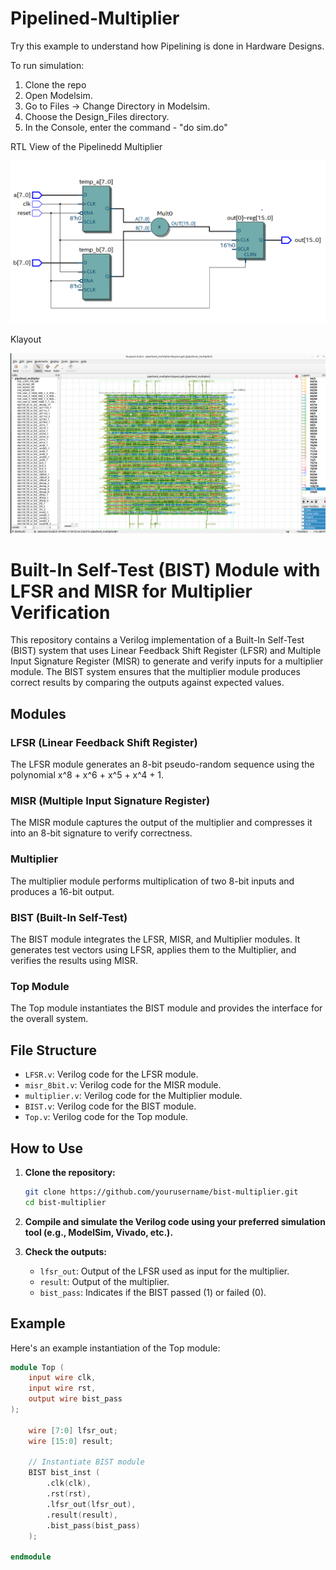 # Pipelined-Multiplier
Try this example to understand how Pipelining is done in Hardware Designs.

To run simulation:
1. Clone the repo
2. Open Modelsim.
3. Go to Files -> Change Directory in Modelsim.
4. Choose the Design_Files directory.
5. In the Console, enter the command - "do sim.do"

RTL View of the Pipelinedd Multiplier

![RTL View](https://github.com/Satvik3799/Pipelined-Multiplier/blob/main/Images/RTL%20View.png)

Klayout

![Klayout](https://github.com/Satvik3799/Pipelined-Multiplier/blob/main/Images/Klayout.png)


# Built-In Self-Test (BIST) Module with LFSR and MISR for Multiplier Verification

This repository contains a Verilog implementation of a Built-In Self-Test (BIST) system that uses Linear Feedback Shift Register (LFSR) and Multiple Input Signature Register (MISR) to generate and verify inputs for a multiplier module. The BIST system ensures that the multiplier module produces correct results by comparing the outputs against expected values.

## Modules

### LFSR (Linear Feedback Shift Register)
The LFSR module generates an 8-bit pseudo-random sequence using the polynomial x^8 + x^6 + x^5 + x^4 + 1.

### MISR (Multiple Input Signature Register)
The MISR module captures the output of the multiplier and compresses it into an 8-bit signature to verify correctness.

### Multiplier
The multiplier module performs multiplication of two 8-bit inputs and produces a 16-bit output.

### BIST (Built-In Self-Test)
The BIST module integrates the LFSR, MISR, and Multiplier modules. It generates test vectors using LFSR, applies them to the Multiplier, and verifies the results using MISR.

### Top Module
The Top module instantiates the BIST module and provides the interface for the overall system.

## File Structure

- `LFSR.v`: Verilog code for the LFSR module.
- `misr_8bit.v`: Verilog code for the MISR module.
- `multiplier.v`: Verilog code for the Multiplier module.
- `BIST.v`: Verilog code for the BIST module.
- `Top.v`: Verilog code for the Top module.

## How to Use

1. **Clone the repository:**
    ```sh
    git clone https://github.com/yourusername/bist-multiplier.git
    cd bist-multiplier
    ```

2. **Compile and simulate the Verilog code using your preferred simulation tool (e.g., ModelSim, Vivado, etc.).**

3. **Check the outputs:**
    - `lfsr_out`: Output of the LFSR used as input for the multiplier.
    - `result`: Output of the multiplier.
    - `bist_pass`: Indicates if the BIST passed (1) or failed (0).

## Example

Here's an example instantiation of the Top module:
```verilog
module Top (
    input wire clk,
    input wire rst,
    output wire bist_pass
);

    wire [7:0] lfsr_out;
    wire [15:0] result;

    // Instantiate BIST module
    BIST bist_inst (
        .clk(clk),
        .rst(rst),
        .lfsr_out(lfsr_out),
        .result(result),
        .bist_pass(bist_pass)
    );

endmodule
